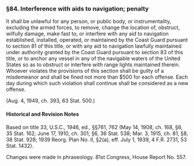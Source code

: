 ### §84. Interference with aids to navigation; penalty ###

It shall be unlawful for any person, or public body, or instrumentality, excluding the armed forces, to remove, change the location of, obstruct, wilfully damage, make fast to, or interfere with any aid to navigation established, installed, operated, or maintained by the Coast Guard pursuant to section 81 of this title, or with any aid to navigation lawfully maintained under authority granted by the Coast Guard pursuant to section 83 of this title, or to anchor any vessel in any of the navigable waters of the United States so as to obstruct or interfere with range lights maintained therein. Whoever violates the provisions of this section shall be guilty of a misdemeanor and shall be fined not more than $500 for each offense. Each day during which such violation shall continue shall be considered as a new offense.

(Aug. 4, 1949, ch. 393, 63 Stat. 500.)

#### Historical and Revision Notes ####

Based on title 33, U.S.C., 1946, ed., §§761, 762 (May 14, 1908, ch. 168, §6, 35 Stat. 162; June 17, 1910, ch. 301, §6, 36 Stat. 538; Mar. 3, 1915, ch. 81, §8, 38 Stat. 928; 1939 Reorg. Plan No. II, §2(a), eff. July 1, 1939, 4 F.R. 2731, 53 Stat. 1432).

Changes were made in phraseology. 81st Congress, House Report No. 557.